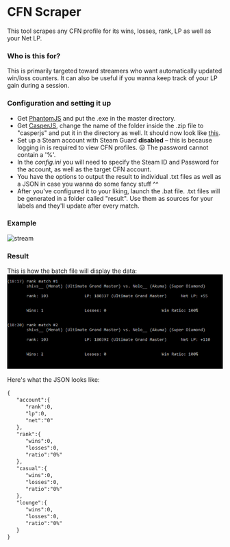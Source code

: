 # CFN Scraper
This tool scrapes any CFN profile for its wins, losses, rank, LP as well as your Net LP.

### Who is this for? 
This is primarily targeted toward streamers who want automatically updated win/loss counters. It can also be useful if you wanna keep track of your LP gain during a session.

### Configuration and setting it up

* Get [PhantomJS](https://phantomjs.org/download.html) and put the .exe in the master directory. 
* Get [CasperJS](http://casperjs.org/), change the name of the folder inside the .zip file to "casperjs" and put it in the directory as well. It should now look like [this](showcase/folder-structure.jpg? "folder-structure").
* Set up a Steam account with Steam Guard **disabled** – this is because logging in is required to view CFN profiles. :unamused: 
  The password cannot contain a '%'.
* In the _config.ini_ you will need to specify the Steam ID and Password for the account, as well as the target CFN account.
* You have the options to output the result to individual .txt files as well as a JSON in case you wanna do some fancy stuff ^^
* After you've configured it to your liking, launch the .bat file. .txt files will be generated in a folder called "result". Use them as sources for your labels and they'll update after every match.

### Example

![stream](showcase/streamexample.gif?raw=true "streamshowcase")

### Result

This is how the batch file will display the data:
![screenshot](showcase/screenie.gif?raw=true "screenshot")


Here's what the JSON looks like:
```
{
   "account":{
      "rank":0,
      "lp":0,
      "net":"0"
   },
   "rank":{
      "wins":0,
      "losses":0,
      "ratio":"0%"
   },
   "casual":{
      "wins":0,
      "losses":0,
      "ratio":"0%"
   },
   "lounge":{
      "wins":0,
      "losses":0,
      "ratio":"0%"
   }
}
```
